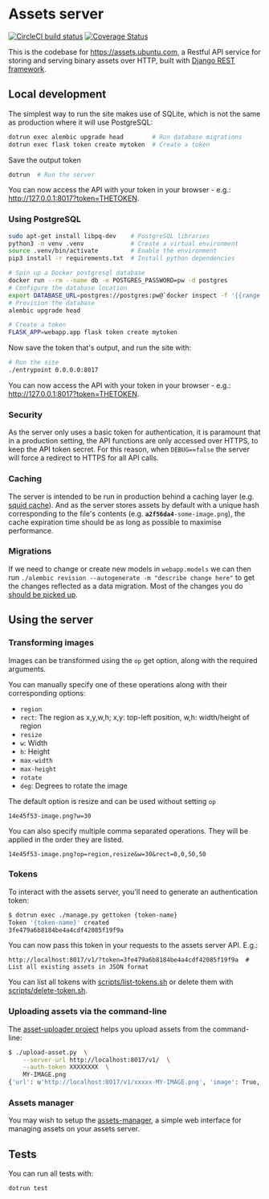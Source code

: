 # Assets server

[![CircleCI build status](https://circleci.com/gh/canonical-web-and-design/assets.ubuntu.com.svg?style=shield)](https://circleci.com/gh/canonical-web-and-design/assets.ubuntu.com)
[![Coverage Status](https://coveralls.io/repos/github/ubuntudesign/assets.ubuntu.com/badge.svg?branch=master)](https://coveralls.io/github/ubuntudesign/assets.ubuntu.com?branch=master)

This is the codebase for https://assets.ubuntu.com, a Restful API service for storing and serving binary assets over HTTP, built with [Django REST framework](http://www.django-rest-framework.org/).

## Local development

The simplest way to run the site makes use of SQLite, which is not the same as production where it will use PostgreSQL:

``` bash
dotrun exec alembic upgrade head        # Run database migrations
dotrun exec flask token create mytoken  # Create a token
```

Save the output token

``` bash
dotrun  # Run the server
```

You can now access the API with your token in your browser - e.g.: <http://127.0.0.1:8017?token=THETOKEN>.

### Using PostgreSQL

``` bash
sudo apt-get install libpq-dev    # PostgreSQL libraries
python3 -m venv .venv             # Create a virtual environment
source .venv/bin/activate         # Enable the environment
pip3 install -r requirements.txt  # Install python dependencies

# Spin up a Docker postgresql database
docker run --rm --name db -e POSTGRES_PASSWORD=pw -d postgres
# Configure the database location
export DATABASE_URL=postgres://postgres:pw@`docker inspect -f '{{range .NetworkSettings.Networks}}{{.IPAddress}}{{end}}' db`/postgres
# Provision the database
alembic upgrade head

# Create a token
FLASK_APP=webapp.app flask token create mytoken
```

Now save the token that's output, and run the site with:

``` bash
# Run the site
./entrypoint 0.0.0.0:8017
```

You can now access the API with your token in your browser - e.g.: <http://127.0.0.1:8017?token=THETOKEN>.

### Security

As the server only uses a basic token for authentication, it is paramount that in a production setting, the API functions are only accessed over HTTPS, to keep the API token secret. For this reason, when `DEBUG==false` the server will force a redirect to HTTPS for all API calls.

### Caching

The server is intended to be run in production behind a caching layer (e.g. [squid cache](http://www.squid-cache.org/)). And as the server stores assets by default with a unique hash corresponding to the file's contents (e.g. <code><b>a2f56da4</b>-some-image.png</code>), the cache expiration time should be as long as possible to maximise performance.

### Migrations
If we need to change or create new models in `webapp.models` we can then run `./alembic revision --autogenerate -m "describe change here"`
to get the changes reflected as a data migration. Most of the changes you do [should be picked up](https://alembic.sqlalchemy.org/en/latest/autogenerate.html#what-does-autogenerate-detect-and-what-does-it-not-detect).

## Using the server

### Transforming images

Images can be transformed using the `op` get option, along with the required arguments.

You can manually specify one of these operations along with their corresponding options:
 - `region`
  - `rect`: The region as x,y,w,h; x,y: top-left position, w,h: width/height of region
 - `resize`
  - `w`: Width
  - `h`: Height
  - `max-width`
  - `max-height`
 - `rotate`
  - `deg`: Degrees to rotate the image

The default option is resize and can be used without setting `op`
```
14e45f53-image.png?w=30
```

You can also specify multiple comma separated operations. They will be applied in the order they are listed.
```
14e45f53-image.png?op=region,resize&w=30&rect=0,0,50,50
```


### Tokens

To interact with the assets server, you'll need to generate an authentication token:

``` bash
$ dotrun exec ./manage.py gettoken {token-name}
Token '{token-name}' created
3fe479a6b8184be4a4cdf42085f19f9a
```

You can now pass this token in your requests to the assets server API. E.g.:

```
http://localhost:8017/v1/?token=3fe479a6b8184be4a4cdf42085f19f9a  # List all existing assets in JSON format
```

You can list all tokens with [scripts/list-tokens.sh](scripts/list-tokens.sh) or delete them with [scripts/delete-token.sh](scripts/delete-token.sh).

### Uploading assets via the command-line

The [asset-uploader project](https://github.com/ubuntudesign/asset-uploader) helps you upload assets from the command-line:

``` bash
$ ./upload-asset.py  \
    --server-url http://localhost:8017/v1/  \
    --auth-token XXXXXXXX  \
    MY-IMAGE.png
{'url': u'http://localhost:8017/v1/xxxxx-MY-IMAGE.png', 'image': True, 'created': u'Tue Sep 27 16:13:22 2016', 'file_path': u'xxxxx-MY-IMAGE.png', 'tags': u''}
```

### Assets manager

You may wish to setup the [assets-manager](https://github.com/ubuntudesign/assets-manager/), a simple web interface for managing assets on your assets server.

## Tests

You can run all tests with:

``` bash
dotrun test
```
